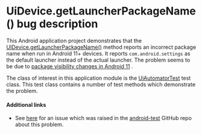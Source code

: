 # UiDevice.getLauncherPackageName() bug description

This Android application project demonstrates that
the [UIDevice.getLauncherPackageName()](https://developer.android.com/reference/androidx/test/uiautomator/UiDevice#getlauncherpackagename)
method reports an incorrect package name when run in Android 11+ devices. It reports `com.android.settings` as
the default launcher instead of the actual launcher. The problem seems to be due
to [package visibility changes in Android 11](https://developer.android.com/about/versions/11/privacy/package-visibility)
.

The class of interest in this application module is
the [UiAutomatorTest](src/androidTest/java/com/tazkiyatech/uiautomator/app1/UiAutomatorTest.kt) test class.
This test class contains a number of test methods which demonstrate the problem.

#### Additional links

* See [here](https://github.com/android/android-test/issues/1183) for an issue which was raised in
  the [android-test](https://github.com/android/android-test) GitHub repo about this problem.
